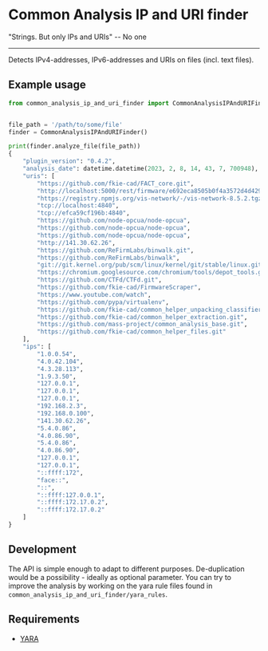 # Common Analysis IP and URI finder

"Strings. But only IPs and URIs" -- No one

---------------

Detects IPv4-addresses, IPv6-addresses and URIs on files (incl. text files).

## Example usage

```python
from common_analysis_ip_and_uri_finder import CommonAnalysisIPAndURIFinder


file_path = '/path/to/some/file'
finder = CommonAnalysisIPAndURIFinder()

print(finder.analyze_file(file_path))
{
    "plugin_version": "0.4.2",
    "analysis_date": datetime.datetime(2023, 2, 8, 14, 43, 7, 700948),
    "uris": [
        "https://github.com/fkie-cad/FACT_core.git",
        "http://localhost:5000/rest/firmware/e692eca8505b0f4a3572d4d42940c6d5706b8aabec6ad1914bd4d733be9dfecf_25221120",
        "https://registry.npmjs.org/vis-network/-/vis-network-8.5.2.tgz",
        "tcp://localhost:4840",
        "tcp://efca59cf196b:4840",
        "https://github.com/node-opcua/node-opcua",
        "https://github.com/node-opcua/node-opcua",
        "https://github.com/node-opcua/node-opcua",
        "http://141.30.62.26",
        "https://github.com/ReFirmLabs/binwalk.git",
        "https://github.com/ReFirmLabs/binwalk",
        "git://git.kernel.org/pub/scm/linux/kernel/git/stable/linux.git",
        "https://chromium.googlesource.com/chromium/tools/depot_tools.git",
        "https://github.com/CTFd/CTFd.git",
        "https://github.com/fkie-cad/FirmwareScraper",
        "https://www.youtube.com/watch",
        "https://github.com/pypa/virtualenv",
        "https://github.com/fkie-cad/common_helper_unpacking_classifier.git",
        "https://github.com/fkie-cad/common_helper_extraction.git",
        "https://github.com/mass-project/common_analysis_base.git",
        "https://github.com/fkie-cad/common_helper_files.git"
    ],
    "ips": [
        "1.0.0.54",
        "4.0.42.104",
        "4.3.28.113",
        "1.9.3.50",
        "127.0.0.1",
        "127.0.0.1",
        "127.0.0.1",
        "192.168.2.3",
        "192.168.0.100",
        "141.30.62.26",
        "5.4.0.86",
        "4.0.86.90",
        "5.4.0.86",
        "4.0.86.90",
        "127.0.0.1",
        "127.0.0.1",
        "::ffff:172",
        "face::",
        "::",
        "::ffff:127.0.0.1",
        "::ffff:172.17.0.2",
        "::ffff:172.17.0.2"
    ]
}
```

## Development

The API is simple enough to adapt to different purposes. De-duplication would be a possibility - ideally as optional parameter. You can try to improve the analysis by working on the yara rule files found in `common_analysis_ip_and_uri_finder/yara_rules`.

## Requirements
* [YARA](https://virustotal.github.io/yara/)

